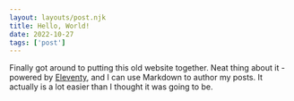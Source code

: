```yaml
---
layout: layouts/post.njk
title: Hello, World!
date: 2022-10-27
tags: ['post']
---
```


Finally got around to putting this old website together. Neat thing about it - powered by [Eleventy](https://www.11ty.dev/), and I can use Markdown to author my posts. It actually is a lot easier than I thought it was going to be.

